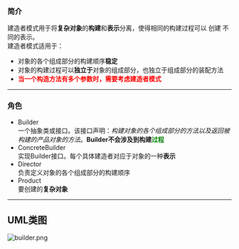 ### 简介
建造者模式用于将**复杂对象**的**构建**和**表示**分离，使得相同的构建过程可以 创建 不同的表示。  
建造者模式适用于：  

* 对象的各个组成部分的构建顺序**稳定**
* 对象的构建过程可以**独立于**对象的组成部分，也独立于组成部分的装配方法
* <span style="color:red">**当一个构造方法有多个参数时，需要考虑建造者模式** </span>   

---

### 角色

* Builder  
一个抽象类或接口。该接口声明：*构建对象的各个组成部分的方法以及返回被构建的产品对象的方法*。**Builder不会涉及到构建<span style="color:green">过程</span>**  
* ConcreteBuilder   
实现Builder接口。每个具体建造者对应于对象的一种**表示**   
* Director   
负责定义对象的各个组成部分的构建顺序
* Product    
要创建的**复杂对象**

---

## UML类图  

![builder.png](http://timd.cn/content/images/2017/07/builder.png)
